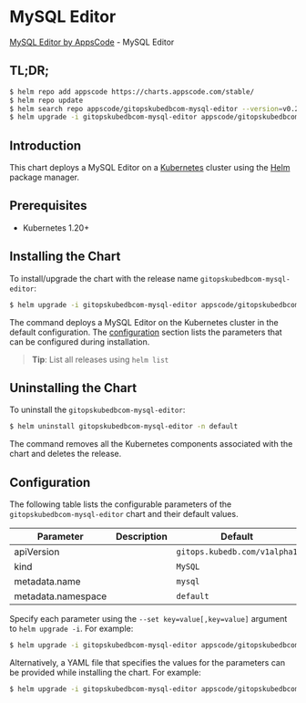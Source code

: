 # MySQL Editor

[MySQL Editor by AppsCode](https://appscode.com) - MySQL Editor

## TL;DR;

```bash
$ helm repo add appscode https://charts.appscode.com/stable/
$ helm repo update
$ helm search repo appscode/gitopskubedbcom-mysql-editor --version=v0.25.0
$ helm upgrade -i gitopskubedbcom-mysql-editor appscode/gitopskubedbcom-mysql-editor -n default --create-namespace --version=v0.25.0
```

## Introduction

This chart deploys a MySQL Editor on a [Kubernetes](http://kubernetes.io) cluster using the [Helm](https://helm.sh) package manager.

## Prerequisites

- Kubernetes 1.20+

## Installing the Chart

To install/upgrade the chart with the release name `gitopskubedbcom-mysql-editor`:

```bash
$ helm upgrade -i gitopskubedbcom-mysql-editor appscode/gitopskubedbcom-mysql-editor -n default --create-namespace --version=v0.25.0
```

The command deploys a MySQL Editor on the Kubernetes cluster in the default configuration. The [configuration](#configuration) section lists the parameters that can be configured during installation.

> **Tip**: List all releases using `helm list`

## Uninstalling the Chart

To uninstall the `gitopskubedbcom-mysql-editor`:

```bash
$ helm uninstall gitopskubedbcom-mysql-editor -n default
```

The command removes all the Kubernetes components associated with the chart and deletes the release.

## Configuration

The following table lists the configurable parameters of the `gitopskubedbcom-mysql-editor` chart and their default values.

|     Parameter      | Description |                 Default                 |
|--------------------|-------------|-----------------------------------------|
| apiVersion         |             | <code>gitops.kubedb.com/v1alpha1</code> |
| kind               |             | <code>MySQL</code>                      |
| metadata.name      |             | <code>mysql</code>                      |
| metadata.namespace |             | <code>default</code>                    |


Specify each parameter using the `--set key=value[,key=value]` argument to `helm upgrade -i`. For example:

```bash
$ helm upgrade -i gitopskubedbcom-mysql-editor appscode/gitopskubedbcom-mysql-editor -n default --create-namespace --version=v0.25.0 --set apiVersion=gitops.kubedb.com/v1alpha1
```

Alternatively, a YAML file that specifies the values for the parameters can be provided while
installing the chart. For example:

```bash
$ helm upgrade -i gitopskubedbcom-mysql-editor appscode/gitopskubedbcom-mysql-editor -n default --create-namespace --version=v0.25.0 --values values.yaml
```
